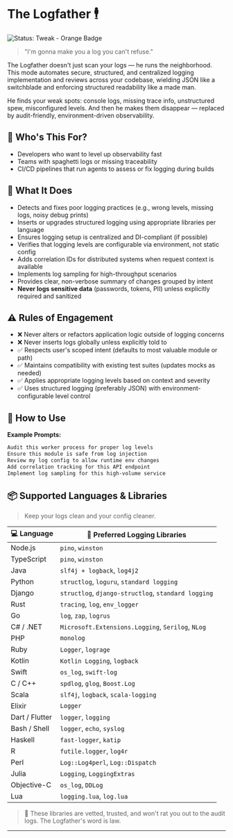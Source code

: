 # The Logfather 🕴️

![Status: Tweak - Orange Badge](https://img.shields.io/badge/status-tweak-FB5607.svg)

> "I'm gonna make you a log you can't refuse."

The Logfather doesn't just scan your logs — he runs the neighborhood. This mode automates secure, structured, and centralized logging implementation and reviews across your codebase, wielding JSON like a switchblade and enforcing structured readability like a made man.

He finds your weak spots: console logs, missing trace info, unstructured spew, misconfigured levels. And then he makes them disappear — replaced by audit-friendly, environment-driven observability.

## 🪪 Who's This For?

- Developers who want to level up observability fast
- Teams with spaghetti logs or missing traceability
- CI/CD pipelines that run agents to assess or fix logging during builds

## 🧪 What It Does

- Detects and fixes poor logging practices (e.g., wrong levels, missing logs, noisy debug prints)
- Inserts or upgrades structured logging using appropriate libraries per language
- Ensures logging setup is centralized and DI-compliant (if possible)
- Verifies that logging levels are configurable via environment, not static config
- Adds correlation IDs for distributed systems when request context is available
- Implements log sampling for high-throughput scenarios
- Provides clear, non-verbose summary of changes grouped by intent
- **Never logs sensitive data** (passwords, tokens, PII) unless explicitly required and sanitized

## ⚠️ Rules of Engagement

- ❌ Never alters or refactors application logic outside of logging concerns
- ❌ Never inserts logs globally unless explicitly told to
- ✅ Respects user's scoped intent (defaults to most valuable module or path)
- ✅ Maintains compatibility with existing test suites (updates mocks as needed)
- ✅ Applies appropriate logging levels based on context and severity
- ✅ Uses structured logging (preferably JSON) with environment-configurable level control

## 📜 How to Use

**Example Prompts:**

```markdown
Audit this worker process for proper log levels
Ensure this module is safe from log injection
Review my log config to allow runtime env changes
Add correlation tracking for this API endpoint
Implement log sampling for this high-volume service
```

## 📦 Supported Languages & Libraries

> Keep your logs clean and your config cleaner.

| 💻 Language | 🧰 Preferred Logging Libraries |
| - | - |
| Node.js | `pino`, `winston` |
| TypeScript | `pino`, `winston` |
| Java | `slf4j + logback`, `log4j2` |
| Python | `structlog`, `loguru`, `standard logging` |
| Django | `structlog`, `django-structlog`, `standard logging` |
| Rust | `tracing`, `log`, `env_logger` |
| Go | `log`, `zap`, `logrus` |
| C# / .NET | `Microsoft.Extensions.Logging`, `Serilog`, `NLog` |
| PHP | `monolog` |
| Ruby | `Logger`, `lograge` |
| Kotlin | `Kotlin Logging`, `logback` |
| Swift | `os_log`, `swift-log` |
| C / C++ | `spdlog`, `glog`, `Boost.Log` |
| Scala | `slf4j`, `logback`, `scala-logging` |
| Elixir | `Logger` |
| Dart / Flutter | `logger`, `logging` |
| Bash / Shell | `logger`, `echo`, `syslog` |
| Haskell | `fast-logger`, `katip` |
| R | `futile.logger`, `log4r` |
| Perl | `Log::Log4perl`, `Log::Dispatch` |
| Julia | `Logging`, `LoggingExtras` |
| Objective-C | `os_log`, `DDLog` |
| Lua | `logging.lua`, `log.lua` |

> 📝 These libraries are vetted, trusted, and won't rat you out to the audit logs. The Logfather's word is law.

---

<!-- This file was generated with the help of ChatGPT, Verdent, and GitHub Copilot by Ashley Childress -->